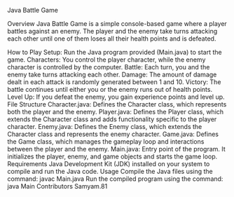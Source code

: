 Java Battle Game

Overview
Java Battle Game is a simple console-based game where a player battles against an enemy. The player and the enemy take turns attacking each other until one of them loses all their health points and is defeated.

How to Play
Setup: Run the Java program provided (Main.java) to start the game.
Characters: You control the player character, while the enemy character is controlled by the computer.
Battle: Each turn, you and the enemy take turns attacking each other.
Damage: The amount of damage dealt in each attack is randomly generated between 1 and 10.
Victory: The battle continues until either you or the enemy runs out of health points.
Level Up: If you defeat the enemy, you gain experience points and level up.
File Structure
Character.java: Defines the Character class, which represents both the player and the enemy.
Player.java: Defines the Player class, which extends the Character class and adds functionality specific to the player character.
Enemy.java: Defines the Enemy class, which extends the Character class and represents the enemy character.
Game.java: Defines the Game class, which manages the gameplay loop and interactions between the player and the enemy.
Main.java: Entry point of the program. It initializes the player, enemy, and game objects and starts the game loop.
Requirements
Java Development Kit (JDK) installed on your system to compile and run the Java code.
Usage
Compile the Java files using the command: javac Main.java
Run the compiled program using the command: java Main
Contributors
Samyam.81
